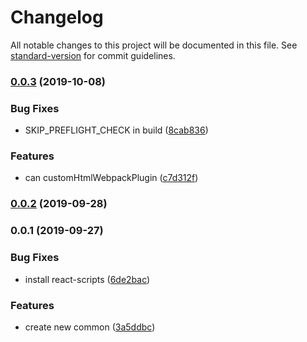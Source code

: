 # Changelog

All notable changes to this project will be documented in this file. See [standard-version](https://github.com/conventional-changelog/standard-version) for commit guidelines.

### [0.0.3](https://github.com/pea-team/pea-cli/compare/v0.0.2...v0.0.3) (2019-10-08)


### Bug Fixes

* SKIP_PREFLIGHT_CHECK in build ([8cab836](https://github.com/pea-team/pea-cli/commit/8cab836))


### Features

* can  customHtmlWebpackPlugin ([c7d312f](https://github.com/pea-team/pea-cli/commit/c7d312f))

### [0.0.2](https://github.com/pea-team/pea-cli/compare/v0.0.1...v0.0.2) (2019-09-28)

### 0.0.1 (2019-09-27)


### Bug Fixes

* install react-scripts ([6de2bac](https://github.com/pea-team/pea-cli/commit/6de2bac))


### Features

* create new common ([3a5ddbc](https://github.com/pea-team/pea-cli/commit/3a5ddbc))
